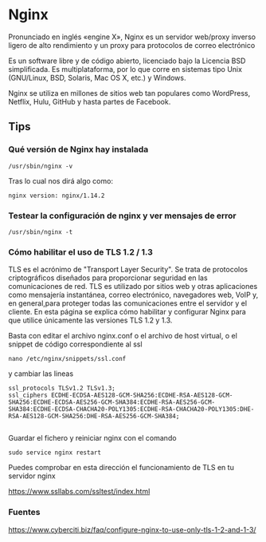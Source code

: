 # Nginx
Pronunciado en inglés «engine X», Nginx es un servidor web/proxy inverso ligero de alto rendimiento y un proxy para protocolos de correo electrónico

Es un software libre y de código abierto, licenciado bajo la Licencia BSD simplificada. Es multiplataforma, por lo que corre en sistemas tipo Unix (GNU/Linux, BSD, Solaris, Mac OS X, etc.) y Windows.

Nginx se utiliza en millones de sitios web tan populares como WordPress, Netflix, Hulu, GitHub y hasta partes de Facebook.

## Tips

### Qué versión de Nginx hay instalada
```
/usr/sbin/nginx -v

```
Tras lo cual nos dirá algo como:
```
nginx version: nginx/1.14.2
```

### Testear la configuración de nginx y ver mensajes de error

```
/usr/sbin/nginx -t

```
### Cómo habilitar el uso de TLS 1.2 / 1.3

TLS es el acrónimo de "Transport Layer Security". Se trata de protocolos criptográficos diseñados para proporcionar seguridad en las comunicaciones de red. TLS es utilizado por sitios web y otras aplicaciones como mensajería instantánea, correo electrónico, navegadores web, VoIP y, en general,para proteger todas las comunicaciones entre el servidor y el cliente. En esta página se explica cómo habilitar y configurar Nginx para que utilice únicamente las versiones TLS 1.2 y 1.3.

Basta con editar el archivo nginx.conf o el archivo de host virtual, o el snippet de código correspondiente al ssl

```
nano /etc/nginx/snippets/ssl.conf
```

y cambiar las lineas

```
ssl_protocols TLSv1.2 TLSv1.3;
ssl_ciphers ECDHE-ECDSA-AES128-GCM-SHA256:ECDHE-RSA-AES128-GCM-SHA256:ECDHE-ECDSA-AES256-GCM-SHA384:ECDHE-RSA-AES256-GCM-SHA384:ECDHE-ECDSA-CHACHA20-POLY1305:ECDHE-RSA-CHACHA20-POLY1305:DHE-RSA-AES128-GCM-SHA256:DHE-RSA-AES256-GCM-SHA384;


```

Guardar el fichero y reiniciar nginx con el comando

```
sudo service nginx restart
```

Puedes comprobar en esta dirección el funcionamiento de TLS en tu servidor nginx

https://www.ssllabs.com/ssltest/index.html


### Fuentes
https://www.cyberciti.biz/faq/configure-nginx-to-use-only-tls-1-2-and-1-3/
